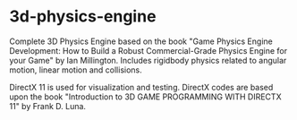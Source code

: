 # 3d-physics-engine
Complete 3D Physics Engine based on the book "Game Physics Engine Development: How to Build a Robust Commercial-Grade Physics Engine for your Game" by Ian Millington. Includes rigidbody physics related to angular motion, linear motion and collisions.   

DirectX 11 is used for visualization and testing. DirectX codes are based upon the book "Introduction to 3D GAME PROGRAMMING WITH DIRECTX 11" by Frank D. Luna.
